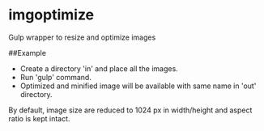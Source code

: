# imgoptimize
Gulp wrapper to resize and optimize images

##Example
* Create a directory 'in' and place all the images.
* Run 'gulp' command.
* Optimized and minified image will be available with same name in 'out' directory.

By default, image size are reduced to 1024 px in width/height and aspect ratio is kept intact.
